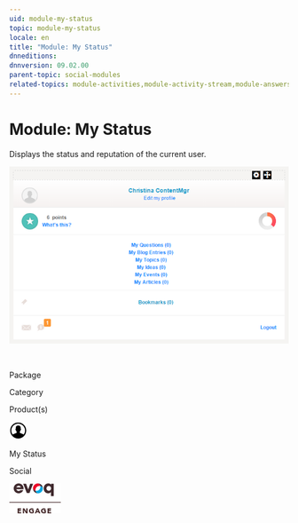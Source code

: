 ```yaml
---
uid: module-my-status
topic: module-my-status
locale: en
title: "Module: My Status"
dnneditions: 
dnnversion: 09.02.00
parent-topic: social-modules
related-topics: module-activities,module-activity-stream,module-answers,module-blogs,module-challenges,module-discussions,module-group-directory,module-group-spaces,module-ideas,module-journal,module-latest-challenges,module-leaderboard,module-member-directory,module-message-center,module-profile-dashboard,module-social-groups,module-related-content,module-social-events,module-social-sharing,module-user-badges,module-wiki
---
```


# Module: My Status

Displays the status and reputation of the current user.

  

![My Status module](/images/scr-module-MyStatus.png)

  

 

Package

Category

Product(s)

 ![icon](/images/ico-module-mystatus.png) 

My Status

Social

 ![Evoq Engage](/images/ico-evoq-engage.png)